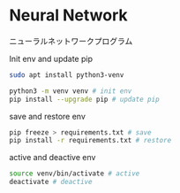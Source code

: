 # Neural Network

ニューラルネットワークプログラム

Init env and update pip

```bash
sudo apt install python3-venv
```

```bash
python3 -m venv venv # init env
pip install --upgrade pip # update pip
```

save and restore env

```bash
pip freeze > requirements.txt # save
pip install -r requirements.txt # restore
```

active and deactive env

```bash
source venv/bin/activate # active
deactivate # deactive
```

